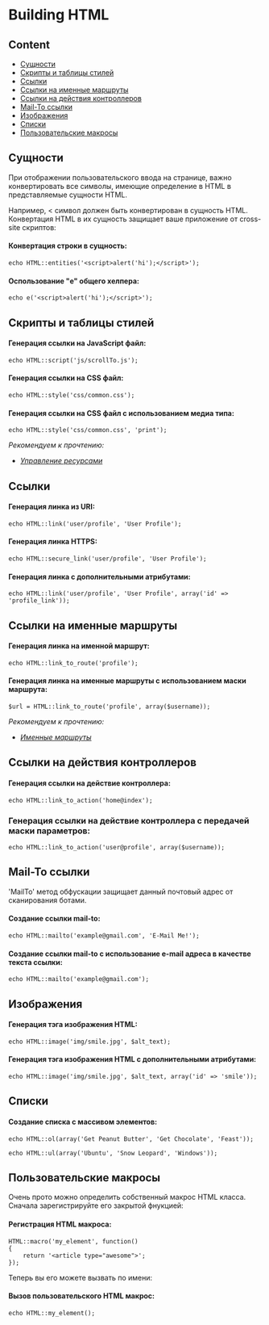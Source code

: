 # Building HTML

## Content

- [Сущности](#entities)
- [Скрипты и таблицы стилей](#scripts-and-style-sheets)
- [Ссылки](#links)
- [Ссылки на именные маршруты](#links-to-named-routes)
- [Ссылки на действия контроллеров](#links-to-controller-actions)
- [Mail-To ссылки](#mail-to-links)
- [Изображения](#images)
- [Списки](#lists)
- [Пользовательские макросы](#custom-macros)

<a name="entities"></a>
## Сущности

При отображении пользовательского ввода на странице, важно конвертировать все символы, имеющие определение в HTML в представляемые сущности HTML.

Например,  < символ должен быть конвертирован в сущность HTML. Конвертация HTML в их сущность защищает ваше приложение от cross-site скриптов:

#### Конвертация строки в сущность:

	echo HTML::entities('<script>alert('hi');</script>');

#### Оспользование "e" общего хелпера:

	echo e('<script>alert('hi');</script>');

<a name="scripts-and-style-sheets"></a>
## Скрипты и таблицы стилей

#### Генерация ссылки на JavaScript файл:

	echo HTML::script('js/scrollTo.js');

#### Генерация ссылки на CSS файл:

	echo HTML::style('css/common.css');

#### Генерация ссылки на CSS файл  с использованием медиа типа:

	echo HTML::style('css/common.css', 'print');

*Рекомендуем к прочтению:*

- *[Управление ресурсами](/docs/views/assets)*

<a name="links"></a>
## Ссылки

#### Генерация линка из URI:

	echo HTML::link('user/profile', 'User Profile');

#### Генерация линка HTTPS:

	echo HTML::secure_link('user/profile', 'User Profile');

#### Генерация линка с дополнительными атрибутами:

	echo HTML::link('user/profile', 'User Profile', array('id' => 'profile_link'));

<a name="links-to-named-routes"></a>
## Ссылки на именные маршруты

#### Генерация линка на именной маршрут:

	echo HTML::link_to_route('profile');

#### Генерация линка на именные маршруты с использованием маски маршрута:

	$url = HTML::link_to_route('profile', array($username));

*Рекомендуем к прочтению:*

- *[Именные маршруты](/docs/routing#named-routes)*

<a name="links-to-controller-actions"></a>
## Ссылки на действия контроллеров

#### Генерация ссылки на действие контроллера:

	echo HTML::link_to_action('home@index');

### Генерация ссылки на действие контроллера с передачей маски параметров:

	echo HTML::link_to_action('user@profile', array($username));

<a name="mail-to-links"></a>
## Mail-To ссылки

'MailTo' метод обфускации защищает данный почтовый адрес от сканирования ботами.

#### Создание ссылки mail-to:

	echo HTML::mailto('example@gmail.com', 'E-Mail Me!');

#### Создание ссылки mail-to с использование e-mail адреса в качестве текста ссылки:

	echo HTML::mailto('example@gmail.com');

<a name="images"></a>
## Изображения

#### Генерация тэга изображения HTML:

	echo HTML::image('img/smile.jpg', $alt_text);

#### Генерация тэга изображения HTML с дополнительными атрибутами:

	echo HTML::image('img/smile.jpg', $alt_text, array('id' => 'smile'));

<a name="lists"></a>
## Списки

#### Создание списка с массивом элементов:

	echo HTML::ol(array('Get Peanut Butter', 'Get Chocolate', 'Feast'));

	echo HTML::ul(array('Ubuntu', 'Snow Leopard', 'Windows'));

<a name="custom-macros"></a>
## Пользовательские макросы

Очень прото можно определить собственный макрос HTML класса. Сначала зарегистрируйте его закрытой фнукцией:

#### Регистрация HTML макроса:

	HTML::macro('my_element', function()
	{
		return '<article type="awesome">';
	});

Теперь вы его можете вызвать по имени:

#### Вызов пользовательского HTML макрос:

	echo HTML::my_element();
